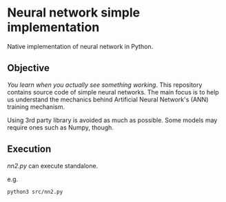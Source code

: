 # Neural network simple implementation
Native implementation of neural network in Python.

## Objective
_You learn when you actually see something working_. This repository contains source code of simple neural networks. The main focus is to help us understand the mechanics behind Artificial Neural Network's (ANN) training mechanism.

Using 3rd party library is avoided as much as possible. Some models may require ones such as Numpy, though.

## Execution
*nn2.py* can execute standalone.

e.g.
```
python3 src/nn2.py
```
